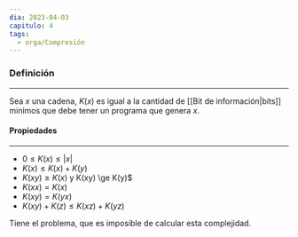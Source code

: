 ```yaml
---
dia: 2023-04-03
capitulo: 4
tags:
  - orga/Compresión
---
```

### Definición
---
Sea $x$ una cadena, $K(x)$ es igual a la cantidad de [[Bit de información|bits]] minimos que debe tener un programa que genera $x$.

#### Propiedades
---
* $0 \le K(x) \le |x|$
* $K(x) \le K(x) + K(y)$
* $K(xy) \ge K(x)$ y K(xy) \ge K(y)$
* $K(xx) = K(x)$
* $K(xy) = K(yx)$
* $K(xy)+K(z) \le K(xz) + K(yz)$

Tiene el problema, que es imposible de calcular esta complejidad.